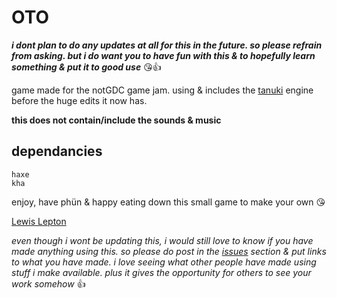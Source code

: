 # OTO

***i dont plan to do any updates at all for this in the future. so please refrain from asking. but i do want you to have fun with this & to hopefully learn something & put it to good use*** 😘👍

game made for the notGDC game jam. using & includes the [tanuki](https://github.com/lewislepton/tanuki) engine before the huge edits it now has.

**this does not contain/include the sounds & music**

## dependancies

    haxe
    kha

enjoy, have phün & happy eating down this small game to make your own 😘

[Lewis Lepton](http://lewislepton.com)

*even though i wont be updating this, i would still love to know if you have made anything using this. so please do post in the [issues](https://github.com/lewislepton/oto/issues) section & put links to what you have made. i love seeing what other people have made using stuff i make available. plus it gives the opportunity for others to see your work somehow* 👍
